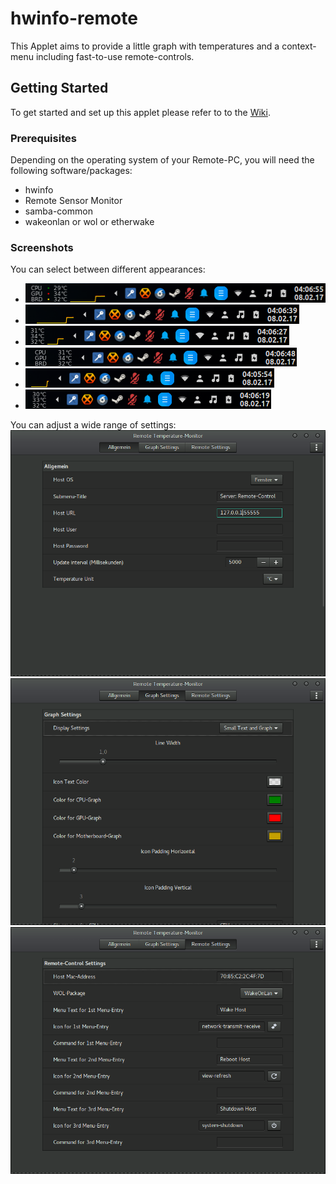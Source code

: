 # hwinfo-remote

This Applet aims to provide a little graph with temperatures and a context-menu including fast-to-use remote-controls.

## Getting Started

To get started and set up this applet please refer to to the [Wiki](https://github.com/Pandiora/hwinfo-remote/wiki).

### Prerequisites

Depending on the operating system of your Remote-PC, you will need the following software/packages:
- hwinfo
- Remote Sensor Monitor
- samba-common
- wakeonlan or wol or etherwake

### Screenshots

You can select between different appearances:
- ![](https://raw.githubusercontent.com/Pandiora/hwinfo-remote/master/hwinfo-remote%40pandiora/files/hwinfo-remote%40pandiora/screenshots/taskbar-1.png)
- ![](https://raw.githubusercontent.com/Pandiora/hwinfo-remote/master/hwinfo-remote%40pandiora/files/hwinfo-remote%40pandiora/screenshots/taskbar-2.png)
- ![](https://raw.githubusercontent.com/Pandiora/hwinfo-remote/master/hwinfo-remote%40pandiora/files/hwinfo-remote%40pandiora/screenshots/taskbar-3.png)
- ![](https://raw.githubusercontent.com/Pandiora/hwinfo-remote/master/hwinfo-remote%40pandiora/files/hwinfo-remote%40pandiora/screenshots/taskbar-4.png)
- ![](https://raw.githubusercontent.com/Pandiora/hwinfo-remote/master/hwinfo-remote%40pandiora/files/hwinfo-remote%40pandiora/screenshots/taskbar-5.png)
- ![](https://raw.githubusercontent.com/Pandiora/hwinfo-remote/master/hwinfo-remote%40pandiora/files/hwinfo-remote%40pandiora/screenshots/taskbar-7.png)

You can adjust a wide range of settings:
![](https://raw.githubusercontent.com/Pandiora/hwinfo-remote/master/hwinfo-remote%40pandiora/files/hwinfo-remote%40pandiora/screenshots/hwrm-remote.png)
![](https://raw.githubusercontent.com/Pandiora/hwinfo-remote/master/hwinfo-remote%40pandiora/files/hwinfo-remote%40pandiora/screenshots/hwrm-graph.png)
![](https://raw.githubusercontent.com/Pandiora/hwinfo-remote/master/hwinfo-remote%40pandiora/files/hwinfo-remote%40pandiora/screenshots/hwrm-general.png)
